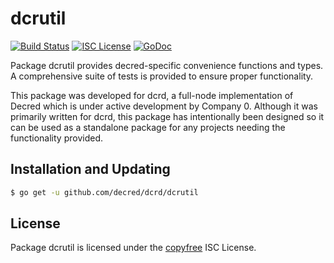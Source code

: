 dcrutil
=======


[![Build Status](https://img.shields.io/travis/decred/dcrd.svg)](https://travis-ci.org/decred/dcrd)
[![ISC License](https://img.shields.io/badge/license-ISC-blue.svg)](http://copyfree.org)
[![GoDoc](https://img.shields.io/badge/godoc-reference-blue.svg)](https://godoc.org/github.com/decred/dcrd/dcrutil)

Package dcrutil provides decred-specific convenience functions and types.
A comprehensive suite of tests is provided to ensure proper functionality.

This package was developed for dcrd, a full-node implementation of Decred which
is under active development by Company 0.  Although it was primarily written for
dcrd, this package has intentionally been designed so it can be used as a
standalone package for any projects needing the functionality provided.

## Installation and Updating

```bash
$ go get -u github.com/decred/dcrd/dcrutil
```

## License

Package dcrutil is licensed under the [copyfree](http://copyfree.org) ISC
License.
